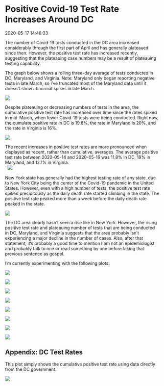 Positive Covid-19 Test Rate Increases Around DC
================

2020-05-17 14:48:33

The number of Covid-19 tests conducted in the DC area increased
considerably through the first part of April and has generally plateaued
since then. However, the positive test rate has increased recently,
suggesting that the plateauing case numbers may be a result of
plateauing testing capability.

The graph below shows a rolling three-day average of tests conducted in
DC, Maryland, and Virginia. Note: Maryland only began reporting negative
tests in late March, so I’ve truncated most of the Maryland data until
it doesn’t show abnormal spikes in late March.

![](Pos_Test_Rate_files/figure-gfm/dmv_testing_numbers-1.png)<!-- -->

Despite plateauing or decreasing numbers of tests in the area, the
cumulative positive test rate has increased over time since the rates
spiked in mid-March, when fewer Covid-19 tests were being conducted.
Right now, the cumulate positive rate in DC is 19.8%, the rate in
Maryland is 20%, and the rate in Virginia is 16%.

![](Pos_Test_Rate_files/figure-gfm/pos_rate_cumulative-1.png)<!-- -->

The recent increases in positive test rates are more pronounced when
displayed as recent, rather than cumulative, averages. The average
positive test rate between 2020-05-14 and 2020-05-16 was 11.8% in DC,
19% in Maryland, and 12.1% in Virginia.  
\` ![](Pos_Test_Rate_files/figure-gfm/rolling_pos_rate-1.png)<!-- -->

New York state has generally had the highest testing rate of any state,
due to New York City being the center of the Covid-19 pandemic in the
United States. However, even with a high number of tests, the positive
test rate spiked precipitously as the daily death rate started climbing
in the state. The positive test rate peaked more than a week before the
daily death rate peaked in the state.

![](Pos_Test_Rate_files/figure-gfm/ny_plot-1.png)<!-- -->

The DC area clearly hasn’t seen a rise like in New York. However, the
rising positive test rate and plateauing number of tests that are being
conducted in DC, Maryland, and Virginia suggests that the area probably
isn’t experiencing a major decline in the number of cases. Also, after
that statement, it’s probably a good time to mention I am not an
epidemiologist and probably talk to one or read something by one before
taking that previous sentence as gospel.

I’m currently experimenting with the following plots:

![](Pos_Test_Rate_files/figure-gfm/unnamed-chunk-1-1.png)<!-- -->

![](Pos_Test_Rate_files/figure-gfm/unnamed-chunk-2-1.png)<!-- -->

![](Pos_Test_Rate_files/figure-gfm/unnamed-chunk-3-1.png)<!-- -->

![](Pos_Test_Rate_files/figure-gfm/unnamed-chunk-4-1.png)<!-- -->

![](Pos_Test_Rate_files/figure-gfm/unnamed-chunk-5-1.png)<!-- -->

![](Pos_Test_Rate_files/figure-gfm/unnamed-chunk-6-1.png)<!-- -->

![](Pos_Test_Rate_files/figure-gfm/unnamed-chunk-7-1.png)<!-- -->

![](Pos_Test_Rate_files/figure-gfm/unnamed-chunk-8-1.png)<!-- -->

## Appendix: DC Test Rates

This plot simply shows the cumulative positive test rate using data
directly from the DC government.

![](Pos_Test_Rate_files/figure-gfm/dc_data-1.png)<!-- -->
